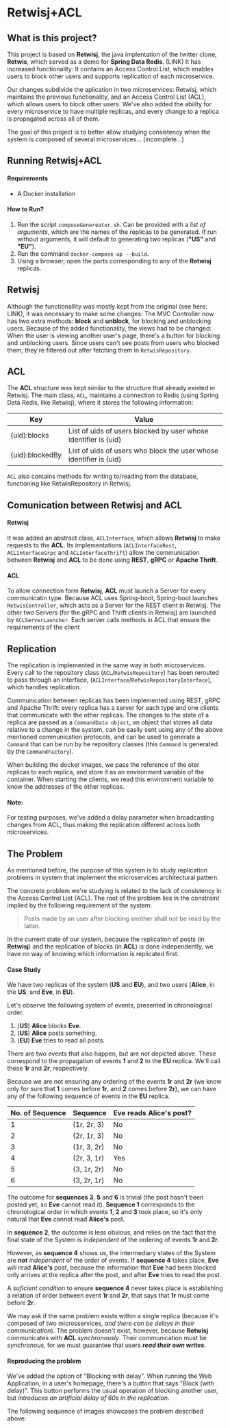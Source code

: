 # Retwisj+ACL
## What is this project?

This project is based on **Retwisj**, the java implentation of the twitter clone, **Retwis**, 
which served as a demo for **Spring Data Redis**. (LINK)
It has increased functionality: It contains an Access Control List, which enables users to block other users and supports replication of each microservice.

Our changes subdivide the aplication in two microservices: Retwisj, which maintains the previous functionality, 
and an Access Control List (ACL), which allows users to block other users. We've also added the ability 
for every microservice to have multiple replicas, and every change to a replica is propagated across all of them.

The goal of this project is to better allow studying consistency when the system is composed of several microservices... 
(incomplete...)

## Running Retwisj+ACL

#### Requirements

* A Docker installation

#### How to Run?

1. Run the script `composeGenereator.sh`. Can be provided with a *list of arguments*, which are the names of the replicas
to be generated. If run without arguments, it will default to generating two replicas (**"US"** and **"EU"**).
1. Run the command `docker-compose up --build`.
1. Using a browser, open the ports corresponding to any of the **Retwisj** replicas.


## Retwisj
Although the functionallity was mostly kept from the original (see here: LINK), it was necessary to make some changes:
The MVC Controller now has two extra methods: **block** and **unblock**, for blocking and unblocking users.
Because of the added functionality, the views had to be changed: When the user is 
viewing another user's page, there's a button for blocking and unblocking users.
Since users can't see posts from users who blocked them, they're filtered out after fetching them in 
`RetwisRepository`.

## ACL

The **ACL** structure was kept similar to the structure that already existed in Retwisj. The main class, `ACL`, 
maintains a connection to Redis (using Spring Data Redis, like Retwisj), where it stores the following information: 

Key | Value
----|---------
{uid}:blocks | List of uids of users blocked by user whose identifier is {uid}
{uid}:blockedBy| List of uids of users who block the user whose identifier is {uid}

`ACL` also contains methods for writing to/reading from the database, functioning like RetwisRepository in Retwisj.

## Comunication between Retwisj and ACL

#### Retwisj
It was added an abstract class, `ACLInterface`, which allows **Retwisj** to make requests to the **ACL**.
Its implementations (`ACLInterfaceRest`, `ACLInterfaceGrpc` and `ACLInterfaceThrift`) allow the 
communication between **Retwisj** and **ACL** to be done using **REST**, **gRPC** or **Apache Thrift**.

#### ACL
To allow connection form **Retwisj**, **ACL** must launch a Server for every communicatin type. Because ACL uses Spring-boot,
Spring-boot launches `RetwisController`, which acts as a Server for the REST client in Retwisj. The other two Servers 
(for the gRPC and Thrift clients in Retwisj) are launched by `ACLServerLauncher`. Each server calls methods 
in ACL that ensure the requirements of the client

## Replication
The replication is implemented in the same way in both microservices.
Every call to the repository class (`ACL`/`RetwisRepository`) has been rerouted to pass through an interface, (`ACLInterface`/`RetwisRepositoryInterface`), which handles replication.

Communication between replicas has been implemented using REST, gRPC and Apache Thrift: every replica has a server for each type and one clients that communicate with the other replicas. The changes to the state of a replica are passed as a `CommandData object`, an object that stores all data relative to a change in the system, can be easily sent using any of the above mentioned communication protocols, and can be used to generate a `Command` that can be run by he repository classes (this `Command` is generated by the `CommandFactory`).

When building the docker images, we pass the reference of the oter replicas to each replica, and store it as an environment variable of the container. When starting the clients, we read this environment variable to know the addresses of the other replicas.

#### Note:
For testing purposes, we've added a delay parameter when broadcasting changes from ACL, thus making the replication different across both microservices.

## The Problem
As mentioned before, the purpose of this system is to study replication problems in system that implement the microservices architectural pattern. 

The concrete problem we're studying is related to the lack of consistency in the Access Control List (ACL). The root of the problem
lies in the constraint implied by the following requirement of the system:

> Posts made by an user after blocking another shall not be read by the latter.

In the current state of our system, because the replication of posts (in **Retwisj**) and the
replication of blocks (in **ACL**) is done independently, we have no way of knowing which 
information is replicated first.

#### Case Study
We have two replicas of the system (**US** and **EU**), and two users 
(**Alice**, in the **US**, and **Eve**, in **EU**).

Let's observe the following system of events, presented in chronological order.

1. (**US**) **Alice** blocks **Eve**.
1. (**US**) **Alice** posts something.
1. (**EU**) **Eve** tries to read all posts.

There are two events that also happen, but are not depicted above. These correspond to the
propagation of events **1** and **2** to the **EU** replica. 
We'll call these **1r** and **2r**, respectively.

Because we are not ensuring any ordering of the events **1r** and **2r**
(we know only for sure that **1** comes before **1r**, and **2** comes before **2r**),
we can have any of the following sequence of events in the **EU** replica.

No. of Sequence |Sequence | Eve reads Alice's post?
----------------|---------|---------------------------
1|(1r, 2r, 3)| No
2|(2r, 1r, 3)| No
3|(1r, 3, 2r)| No
4|(2r, 3, 1r)| Yes
5|(3, 1r, 2r)| No
6|(3, 2r, 1r)| No

The outcome for **sequences 3**, **5** and **6** is trivial (the post hasn't been posted yet,
so **Eve** cannot read it).
**Sequence 1** corresponds to the chronological order in which events **1**, **2** and **3**
took place, so it's only natural that **Eve** cannot read **Alice's** post.

In **sequence 2**, the outcome is less obvious, and relies on the fact that the final state of the
System is *independent* of the ordering of events **1r** and **2r**.

However, as **sequence 4** shows us, the intermediary states of the System are ***not** independent* 
of the order of events. If **sequence 4** takes place, **Eve** *will* read **Alice's** post, 
because the information that **Eve** had been blocked only arrives at the replica after the post, 
and after **Eve** tries to read the post.

A *suficient condition* to ensure **sequence 4** never takes place is establishing a relation of order
between event **1r** and **2r**, that says that **1r** must come before **2r**.

We may ask if the same problem exists within a single replica (because it's composed of two
microsservices, *and there can be delays in their communication*). The problem doesn't exist, however,
because **Retwisj** communicates with **ACL** *synchronously*. Their communication must be *synchronous*, for
we must guarantee that users ***read their own writes***.

#### Reproducing the problem
We've added the option of "Blocking with delay". When running the Web Application, in a user's 
homepage, there's a button that says "Block (with delay)". This button performs the usual
operation of blocking another user, but *introduces an artificial delay of 60s in the replication*.

The following sequence of images showcases the problem described above:

